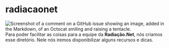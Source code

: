 # radiacaonet
![Screenshot of a comment on a GitHub issue showing an image, added in the Markdown, of an Octocat smiling and raising a tentacle.](https://myoctocat.com/assets/images/base-octocat.svg)
Para poder facilitar as coisas para a equipe da **Radiação.Net**, nós criamos esse diretório. Nele nós iremos disponibilizar alguns recursos e dicas.

